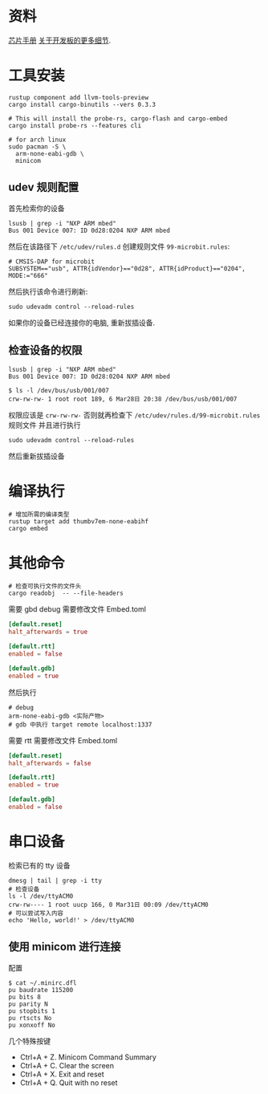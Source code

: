 
# 资料
[其他 Rust 嵌入式 HAL 列表]: https://github.com/rust-embedded/awesome-embedded-rust#hal-implementation-crates
[可以使用这个 quickstart 快速启动一个项目]: https://rust-embedded.github.io/cortex-m-quickstart/cortex_m_quickstart/
[芯片手册](https://www.st.com/resource/en/datasheet/lsm303agr.pdf)
[关于开发板的更多细节](https://tech.microbit.org/hardware/).

# 工具安装

```shell
rustup component add llvm-tools-preview
cargo install cargo-binutils --vers 0.3.3

# This will install the probe-rs, cargo-flash and cargo-embed
cargo install probe-rs --features cli

# for arch linux
sudo pacman -S \
  arm-none-eabi-gdb \
  minicom
```

## udev 规则配置
首先检索你的设备
```shell
lsusb | grep -i "NXP ARM mbed"
Bus 001 Device 007: ID 0d28:0204 NXP ARM mbed
```
然后在该路径下 `/etc/udev/rules.d` 创建规则文件 `99-microbit.rules`:
```text
# CMSIS-DAP for microbit
SUBSYSTEM=="usb", ATTR{idVendor}=="0d28", ATTR{idProduct}=="0204", MODE:="666"
```
然后执行该命令进行刷新:
```shell
sudo udevadm control --reload-rules
```
如果你的设备已经连接你的电脑, 重新拔插设备.

## 检查设备的权限
```shell
lsusb | grep -i "NXP ARM mbed"
Bus 001 Device 007: ID 0d28:0204 NXP ARM mbed
```
``` console
$ ls -l /dev/bus/usb/001/007
crw-rw-rw- 1 root root 189, 6 Mar28日 20:38 /dev/bus/usb/001/007
```
权限应该是 `crw-rw-rw-` 否则就再检查下 `/etc/udev/rules.d/99-microbit.rules` 规则文件
并且进行执行
```shell
sudo udevadm control --reload-rules
```
然后重新拔插设备

# 编译执行
```shell
# 增加所需的编译类型
rustup target add thumbv7em-none-eabihf
cargo embed
```

# 其他命令
```shell
# 检查可执行文件的文件头
cargo readobj  -- --file-headers
```

需要 gbd debug 需要修改文件 Embed.toml
```toml
[default.reset]
halt_afterwards = true

[default.rtt]
enabled = false

[default.gdb]
enabled = true
```
然后执行
```shell
# debug
arm-none-eabi-gdb <实际产物> 
# gdb 中执行 target remote localhost:1337
```

需要 rtt 需要修改文件 Embed.toml
```toml
[default.reset]
halt_afterwards = false

[default.rtt]
enabled = true

[default.gdb]
enabled = false
```

# 串口设备
检索已有的 tty 设备
```shell
dmesg | tail | grep -i tty
# 检查设备
ls -l /dev/ttyACM0
crw-rw---- 1 root uucp 166, 0 Mar31日 00:09 /dev/ttyACM0
# 可以尝试写入内容
echo 'Hello, world!' > /dev/ttyACM0
```
## 使用 minicom 进行连接
配置
```shell
$ cat ~/.minirc.dfl
pu baudrate 115200
pu bits 8
pu parity N
pu stopbits 1
pu rtscts No
pu xonxoff No
```
几个特殊按键

* Ctrl+A + Z. Minicom Command Summary
* Ctrl+A + C. Clear the screen
* Ctrl+A + X. Exit and reset
* Ctrl+A + Q. Quit with no reset


